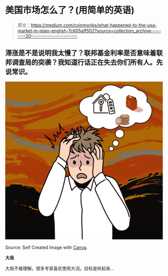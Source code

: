 # 美国市场怎么了？(用简单的英语)

> 原文：<https://medium.com/coinmonks/what-happened-to-the-usa-market-in-plain-english-7c605aff502?source=collection_archive---------20----------------------->

## 滞涨是不是说明我太慢了？联邦基金利率是否意味着联邦调查局的突袭？我知道行话正在失去你们所有人。先说常识。

![](img/b122c8e10db05545418235154051b184.png)

Source: Self Created Image with [Canva](http://www.canva.com).

**大局**

大局不难理解。很多专家喜欢使用大词。目标是听起来…